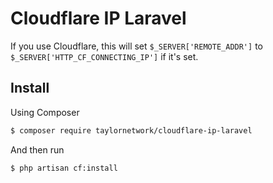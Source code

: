 # Cloudflare IP Laravel

If you use Cloudflare, this will set `$_SERVER['REMOTE_ADDR']` to `$_SERVER['HTTP_CF_CONNECTING_IP']` if it's set.

## Install

Using Composer

```bash
$ composer require taylornetwork/cloudflare-ip-laravel
```

And then run 

```bash 
$ php artisan cf:install
```

